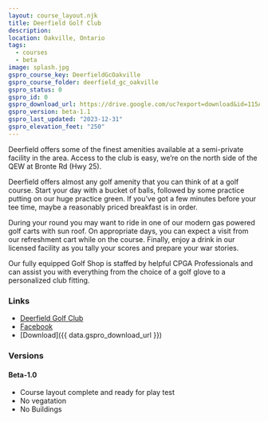 ```yaml
---
layout: course_layout.njk
title: Deerfield Golf Club
description:
location: Oakville, Ontario
tags: 
  - courses
  - beta
image: splash.jpg
gspro_course_key: DeerfieldGcOakville
gspro_course_folder: deerfield_gc_oakville
gspro_status: 0
gspro_id: 0
gspro_download_url: https://drive.google.com/uc?export=download&id=115ATNSEUb4nKlfYq3WgAGREt6F7zfrVL
gspro_version: beta-1.1
gspro_last_updated: "2023-12-31"
gspro_elevation_feet: "250"
---
```


Deerfield offers some of the finest amenities available at a semi-private facility in the area. Access to the club is easy, we’re on the north side of the QEW at Bronte Rd (Hwy 25).

Deerfield offers almost any golf amenity that you can think of at a golf course. Start your day with a bucket of balls, followed by some practice putting on our huge practice green. If you’ve got a few minutes before your tee time, maybe a reasonably priced breakfast is in order.

During your round you may want to ride in one of our modern gas powered golf carts with sun roof. On appropriate days, you can expect a visit from our refreshment cart while on the course. Finally, enjoy a drink in our licensed facility as you tally your scores and prepare your war stories.  

Our fully equipped Golf Shop is staffed by helpful CPGA Professionals and can assist you with everything from the choice of a golf glove to a personalized club fitting.

### Links

- [Deerfield Golf Club](https://golfdeerfield.com/)
- [Facebook](https://www.facebook.com/DeerfieldGolfClub/)
- [Download]({{ data.gspro_download_url }})

### Versions

#### Beta-1.0

- Course layout complete and ready for play test
- No vegatation
- No Buildings
